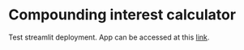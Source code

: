 # Compounding interest calculator
Test streamlit deployment. App can be accessed at this [link](https://compounding-interest.streamlit.app/).